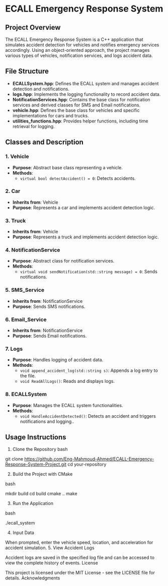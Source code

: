 # ECALL Emergency Response System

## Project Overview
The ECALL Emergency Response System is a C++ application that simulates accident detection for vehicles and notifies emergency services accordingly. Using an object-oriented approach, the project manages various types of vehicles, notification services, and logs accident data.

## File Structure
- **ECALLSystem.hpp**: Defines the ECALL system and manages accident detection and notifications.
- **logs.hpp**: Implements the logging functionality to record accident data.
- **NotificationServices.hpp**: Contains the base class for notification services and derived classes for SMS and Email notifications.
- **vehicle.hpp**: Defines the base class for vehicles and specific implementations for cars and trucks.
- **utilities_functions.hpp**: Provides helper functions, including time retrieval for logging.

## Classes and Description

### 1. Vehicle
- **Purpose**: Abstract base class representing a vehicle.
- **Methods**:
  - `virtual bool detectAccident() = 0`: Detects accidents.

### 2. Car
- **Inherits from**: Vehicle
- **Purpose**: Represents a car and implements accident detection logic.

### 3. Truck
- **Inherits from**: Vehicle
- **Purpose**: Represents a truck and implements accident detection logic.

### 4. NotificationService
- **Purpose**: Abstract class for notification services.
- **Methods**:
  - `virtual void sendNotification(std::string message) = 0`: Sends notifications.

### 5. SMS_Service
- **Inherits from**: NotificationService
- **Purpose**: Sends SMS notifications.

### 6. Email_Service
- **Inherits from**: NotificationService
- **Purpose**: Sends Email notifications.

### 7. Logs
- **Purpose**: Handles logging of accident data.
- **Methods**:
  - `void append_accident_log(std::string s)`: Appends a log entry to the file.
  - `void ReadAllLogs()`: Reads and displays logs.

### 8. ECALLSystem
- **Purpose**: Manages the ECALL system functionalities.
- **Methods**:
  - `void HandleAccidentDetected()`: Detects an accident and triggers notifications and logging..

## Usage Instructions
1. Clone the Repository
bash

git clone https://github.com/Eng-Mahmoud-Ahmed/ECALL-Emergency-Response-System-Project.git
cd your-repository

2. Build the Project with CMake

bash

mkdir build
cd build
cmake ..
make

3. Run the Application

bash

./ecall_system

4. Input Data

When prompted, enter the vehicle speed, location, and acceleration for accident simulation.
5. View Accident Logs

Accident logs are saved in the specified log file and can be accessed to view the complete history of events.
License

This project is licensed under the MIT License - see the LICENSE file for details.
Acknowledgments
